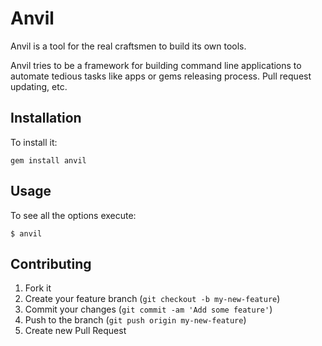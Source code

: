 # Anvil

Anvil is a tool for the real craftsmen to build its own tools.

Anvil tries to be a framework for building command line applications to
automate tedious tasks like apps or gems releasing process. Pull request
updating, etc.

## Installation

To install it:

    gem install anvil

## Usage

To see all the options execute:

    $ anvil

## Contributing

1. Fork it
2. Create your feature branch (`git checkout -b my-new-feature`)
3. Commit your changes (`git commit -am 'Add some feature'`)
4. Push to the branch (`git push origin my-new-feature`)
5. Create new Pull Request
